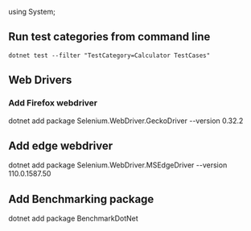 ﻿using System;


## Run test categories from command line

```
dotnet test --filter "TestCategory=Calculator TestCases"

```


## Web Drivers

### Add Firefox webdriver

dotnet add package Selenium.WebDriver.GeckoDriver --version 0.32.2


## Add edge webdriver

dotnet add package Selenium.WebDriver.MSEdgeDriver --version 110.0.1587.50


## Add Benchmarking package

dotnet add package BenchmarkDotNet